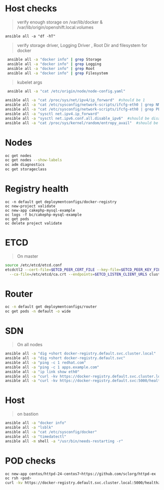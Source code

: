 # Host checks
> verify enough storage on  /var/lib/docker  &  /var/lib/origin/openshift.local.volumes
```
ansible all -a "df -hT"  
```
> verify storage driver, Logging Driver , Root Dir and filesystem for docker
```sh
 ansible all -a "docker info" | grep Storage
 ansible all -a "docker info" | grep Logging
 ansible all -a "docker info" | grep Root
 ansible all -a "docker info" | grep Filesystem
 ```
> kubelet args
```sh
 ansible all -a "cat /etc/origin/node/node-config.yaml"
 ```


```sh  
ansible all -a "cat /proc/sys/net/ipv4/ip_forward"  #should be 1
ansible all -a "cat /etc/sysconfig/network-scripts/ifcfg-eth0 | grep NM_CONTROLLED"  #should be YES
ansible all -a "cat /etc/sysconfig/network-scripts/ifcfg-eth0 | grep PEERDNS"  #shuold be NO
ansible all -a "sysctl net.ipv4.ip_forward"
ansible all -a "sysctl net.ipv6.conf.all.disable_ipv6"  #should be disabled
ansible all -a "cat /proc/sys/kernel/random/entropy_avail"  #should be > 2683

```
# Nodes
```sh
oc get nodes
oc get nodes --show-labels
oc adm diagnostics
oc get storageclass
```

# Registry health
```
oc -n default get deploymentconfigs/docker-registry
oc new-project validate
oc new-app cakephp-mysql-example
oc logs -f bc/cakephp-mysql-example
oc get pods
oc delete project validate
```


# ETCD
> On master
```sh
source /etc/etcd/etcd.conf
etcdctl2 --cert-file=$ETCD_PEER_CERT_FILE --key-file=$ETCD_PEER_KEY_FILE \
  --ca-file=/etc/etcd/ca.crt --endpoints=$ETCD_LISTEN_CLIENT_URLS cluster-health
```


# Router
```sh
oc -n default get deploymentconfigs/router
oc get pods -n default -o wide
```

# SDN
> On all nodes
```sh
ansible all -a "dig +short docker-registry.default.svc.cluster.local"
ansible all -a "dig +short docker-registry.default.svc"
ansible all -a "ping -c 1 redhat.com"
ansible all -a "ping -c 1 apps.example.com"
ansible all -a "ip link show eth0"
ansible all -a "curl -kv https://docker-registry.default.svc.cluster.local:5000/healthz"
ansible all -a "curl -kv https://docker-registry.default.svc:5000/healthz"
```

# Host
> on bastion
```sh
ansible all -a "docker info"
ansible all -a "lsblk"
ansible all -a "cat /etc/sysconfig/docker"
ansible all -a "timedatectl"
ansible all -m shell -a "/usr/bin/needs-restarting -r"
```

# POD checks
```sh
oc new-app centos/httpd-24-centos7~https://github.com/sclorg/httpd-ex
oc rsh <pod>
curl -kv https://docker-registry.default.svc.cluster.local:5000/healthz  #from inside pod
```

